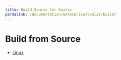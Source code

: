 ```yaml
---
title: Build Source for Oxalis
permalink: /documentation/enterprise/oxalis/build/
---
```


# Build from Source

- [Linux](linux/)

